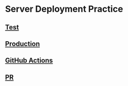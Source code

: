 # Server Deployment Practice

## [Test](https://luis-server-deploy-dev.herokuapp.com/)

## [Production](https://luis-server-deploy-prod.herokuapp.com/)

## [GitHub Actions](https://github.com/luismsandoval/server-deployment-practice/actions)

## [PR](https://github.com/luismsandoval/server-deployment-practice/pull/2)
